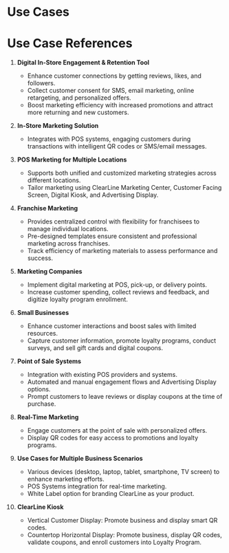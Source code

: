 # Use Cases

# Use Case References

1. **Digital In-Store Engagement & Retention Tool**
   - Enhance customer connections by getting reviews, likes, and followers.
   - Collect customer consent for SMS, email marketing, online retargeting, and personalized offers.
   - Boost marketing efficiency with increased promotions and attract more returning and new customers.

2. **In-Store Marketing Solution**
   - Integrates with POS systems, engaging customers during transactions with intelligent QR codes or SMS/email messages.

3. **POS Marketing for Multiple Locations**
   - Supports both unified and customized marketing strategies across different locations.
   - Tailor marketing using ClearLine Marketing Center, Customer Facing Screen, Digital Kiosk, and Advertising Display.

4. **Franchise Marketing**
   - Provides centralized control with flexibility for franchisees to manage individual locations.
   - Pre-designed templates ensure consistent and professional marketing across franchises.
   - Track efficiency of marketing materials to assess performance and success.

5. **Marketing Companies**
   - Implement digital marketing at POS, pick-up, or delivery points.
   - Increase customer spending, collect reviews and feedback, and digitize loyalty program enrollment.

6. **Small Businesses**
   - Enhance customer interactions and boost sales with limited resources.
   - Capture customer information, promote loyalty programs, conduct surveys, and sell gift cards and digital coupons.

7. **Point of Sale Systems**
   - Integration with existing POS providers and systems.
   - Automated and manual engagement flows and Advertising Display options.
   - Prompt customers to leave reviews or display coupons at the time of purchase.

8. **Real-Time Marketing**
   - Engage customers at the point of sale with personalized offers.
   - Display QR codes for easy access to promotions and loyalty programs.

9. **Use Cases for Multiple Business Scenarios**
   - Various devices (desktop, laptop, tablet, smartphone, TV screen) to enhance marketing efforts.
   - POS Systems integration for real-time marketing.
   - White Label option for branding ClearLine as your product.

10. **ClearLine Kiosk**
    - Vertical Customer Display: Promote business and display smart QR codes.
    - Countertop Horizontal Display: Promote business, display QR codes, validate coupons, and enroll customers into Loyalty Program.
